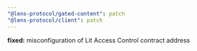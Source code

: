 ```yaml
---
"@lens-protocol/gated-content": patch
"@lens-protocol/client": patch
---
```


**fixed:** misconfiguration of Lit Access Control contract address
